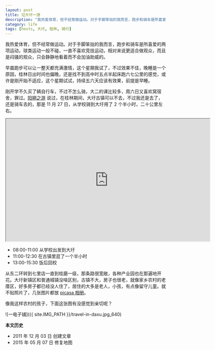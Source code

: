 ```yaml
---
layout: post
title: 记大圩一游
description: "我热爱体育，但不经常做运动。对于手脚笨拙的我而言，跑步和骑车是所喜爱的两项运动，球类运动一般不碰，一直不喜欢竞技运动，相对来说更适合做观众，而且是闷骚的观众，只会静静地看着而不会加油助威的。"
category: life
tags: [hosts, 大圩, 桂林, 骑行]
---
```


我热爱体育，但不经常做运动。对于手脚笨拙的我而言，跑步和骑车是所喜爱的两项运动，球类运动一般不碰，一直不喜欢竞技运动，相对来说更适合做观众，而且是闷骚的观众，只会静静地看着而不会加油助威的。

早晨跑步可以让一整天都充满激情，这个星期我试了，不过效果不佳，晚睡是一个原因，桂林日出时间也偏晚，还是找不到高中时五点半起床跑六七公里的感觉，或许是刚开始不适应，这个星期试试，持续五六天应该有效果，前提是早睡。

刚开学不久买了辆自行车，不过不怎么骑，大二的课比较多，周六日又喜欢窝宿舍，罪过。[阳朔之游](/travel-in-yangshuo.html) 说过，在桂林期间，大圩古镇可以不去，不过我还是去了，还是骑车去的，那是 11 月 27 日，从学校骑到大圩用了 2 个半小时，二十公里左右。

<iframe src="https://www.google.com/maps/d/embed?mid=zFVCPErrCRCw.k4f-9qadVq-k" width="640" height="384"></iframe>

* 08:00-11:00  从学校出发到大圩
* 11:00-12:30  在古镇里逛了一个半小时
* 13:00-15:30  饭后回校

从东二环转到七里店一直到桂磨一级，那条路很宽敞，各种产业园也在那遍地开花。大圩新镇区和普通城镇没啥区别，古镇不大，房子也很老，就像家乡农村的老厝区，好多房子都已经没人住了，居住的大多是老人，小孩，有点像留守儿童。就不贴照片了，几张图片都放 [picasa 相册](https://picasaweb.google.com/fooleap/XTBtUB?authuser=0&authkey=Gv1sRgCP6eicW6zYutEw)。

像我这样农村的孩子，下面这张图有没感觉到亲切呢？

![一电子铺]({{ site.IMG_PATH }}/travel-in-daxu.jpg_640)

**本文历史**

* 2011 年 12 月 03 日 创建文章
* 2015 年 05 月 07 日 修复地图
<!--<script>
    $('iframe').height($('iframe').width()*2/3);
  </script>-->
